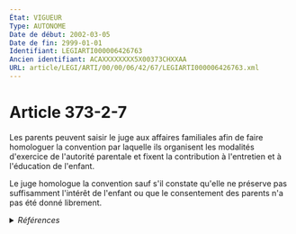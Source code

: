 ```yaml
---
État: VIGUEUR
Type: AUTONOME
Date de début: 2002-03-05
Date de fin: 2999-01-01
Identifiant: LEGIARTI000006426763
Ancien identifiant: ACAXXXXXXXX5X00373CHXXAA
URL: article/LEGI/ARTI/00/00/06/42/67/LEGIARTI000006426763.xml
---
```


<h1>Article 373-2-7</h1>

Les parents peuvent saisir le juge aux affaires familiales afin de faire
homologuer la convention par laquelle ils organisent les modalités d'exercice de
l'autorité parentale et fixent la contribution à l'entretien et à l'éducation de
l'enfant.<br />

Le juge homologue la convention sauf s'il constate qu'elle ne préserve pas
suffisamment l'intérêt de l'enfant ou que le consentement des parents n'a pas
été donné librement.


<details>
  <summary><em>Références</em></summary>

  <h2>Articles faisant référence à l'article</h2>
  
  <ul>
    <li>
      <a href="https://legal.tricoteuses.fr//redirection/LEGIARTI000022469777?vers=git&vers=legifrance">Code civil - article 373-2-9 AUTONOME MODIFIE, en vigueur du 2010-07-11 au 2016-03-16</a> CITATION source
    </li>
    <li>
      <a href="https://legal.tricoteuses.fr//redirection/LEGIARTI000033713802?vers=git&vers=legifrance">Code de la sécurité sociale - article L582-2 AUTONOME MODIFIE, en vigueur du 2018-04-01 au 2019-12-28</a> CITATION source
    </li>
    <li>
      <a href="https://legal.tricoteuses.fr//redirection/LEGIARTI000044629425?vers=git&vers=legifrance">Code de la sécurité sociale - article L582-2 AUTONOME VIGUEUR, en vigueur depuis le 2021-12-25</a> CITATION source
    </li>
    <li>
      <a href="https://legal.tricoteuses.fr//redirection/LEGIARTI000032207454?vers=git&vers=legifrance">Code civil - article 373-2-9 AUTONOME VIGUEUR, en vigueur depuis le 2016-03-16</a> CITATION source
    </li>
    <li>
      <a href="https://legal.tricoteuses.fr//redirection/LEGIARTI000006426714?vers=git&vers=legifrance">Code civil - article 373-2-2 AUTONOME MODIFIE, en vigueur du 2002-03-05 au 2014-08-06</a> CITATION source
    </li>
    <li>
      <a href="https://legal.tricoteuses.fr//redirection/LEGIARTI000006426765?vers=git&vers=legifrance">Code civil - article 373-2-9 AUTONOME MODIFIE, en vigueur du 2002-03-05 au 2007-03-06</a> CITATION source
    </li>
    <li>
      <a href="https://legal.tricoteuses.fr//redirection/LEGIARTI000033740281?vers=git&vers=legifrance">Code de procédure civile - article 1143 AUTONOME VIGUEUR, en vigueur depuis le 2016-12-30</a> CITATION source
    </li>
    <li>
      <a href="https://legal.tricoteuses.fr//redirection/LEGIARTI000041398634?vers=git&vers=legifrance">Code de la sécurité sociale - article L582-2 AUTONOME MODIFIE, en vigueur du 2019-12-28 au 2021-12-25</a> CITATION source
    </li>
    <li>
      <a href="https://legal.tricoteuses.fr//redirection/LEGIARTI000024961920?vers=git&vers=legifrance">LOI n° 2011-1862 du 13 décembre 2011 relative à la répartition des contentieux et à l'allègement de certaines procédures juridictionnelles - article 15 AUTONOME VIGUEUR, en vigueur depuis le 2011-12-15</a> CITATION source
    </li>
    <li>
      <a href="https://legal.tricoteuses.fr//redirection/LEGIARTI000037249185?vers=git&vers=legifrance">Arrêté du 25 juin 2018 relatif à l'allocation de soutien familial et du titre exécutoire prévu à l'article L. 582-2 du code de la sécurité sociale - article AUTONOME VIGUEUR, en vigueur depuis le 2018-07-27</a> CITATION source
    </li>
    <li>
      <a href="https://legal.tricoteuses.fr//redirection/LEGIARTI000033731393?vers=git&vers=legifrance">Décret n° 2016-1906 du 28 décembre 2016 relatif à la procédure d'homologation judiciaire des conventions parentales prévue à l'article 373-2-7 du code civil - article 2 ENTIEREMENT_MODIF</a> CITATION source
    </li>
    <li>
      <a href="https://legal.tricoteuses.fr//redirection/LEGIARTI000048149043?vers=git&vers=legifrance">Code de procédure civile - article 1189-1 AUTONOME VIGUEUR, en vigueur depuis le 2023-10-05</a> CITATION source
    </li>
    <li>
      <a href="https://legal.tricoteuses.fr//redirection/LEGIARTI000006284696?vers=git&vers=legifrance">LOI n° 2002-305 du 4 mars 2002 relative à l'autorité parentale - article 5 ENTIEREMENT_MODIF</a> CREATION cible
    </li>
    <li>
      <a href="https://legal.tricoteuses.fr//redirection/LEGIARTI000029336876?vers=git&vers=legifrance">Code civil - article 373-2-2 AUTONOME MODIFIE, en vigueur du 2014-08-06 au 2016-12-25</a> CITATION source
    </li>
    <li>
      <a href="https://legal.tricoteuses.fr//redirection/LEGIARTI000048148811?vers=git&vers=legifrance">Décret n° 2023-914 du 2 octobre 2023 portant diverses dispositions en matière d'assistance éducative - article 2 ENTIEREMENT_MODIF</a> CITATION source
    </li>
    <li>
      <a href="https://legal.tricoteuses.fr//redirection/LEGIARTI000033713764?vers=git&vers=legifrance">Code civil - article 373-2-2 AUTONOME MODIFIE, en vigueur du 2016-12-25 au 2019-12-28</a> CITATION source
    </li>
    <li>
      <a href="https://legal.tricoteuses.fr//redirection/LEGIARTI000006426766?vers=git&vers=legifrance">Code civil - article 373-2-9 AUTONOME MODIFIE, en vigueur du 2007-03-06 au 2010-07-11</a> CITATION source
    </li>
  </ul>
  
  <h2>Références faites par l'article</h2>
  
  <ul>
    <li>
      2002-03-04 CREATION source <a href="https://legal.tricoteuses.fr//redirection/LEGIARTI000006284696?vers=git&vers=legifrance">LOI n° 2002-305 du 4 mars 2002 relative à l'autorité parentale - article 5 ENTIEREMENT_MODIF</a>
    </li>
    <li>
      2011-12-13 CITATION cible <a href="https://legal.tricoteuses.fr//redirection/LEGIARTI000024961920?vers=git&vers=legifrance">LOI n° 2011-1862 du 13 décembre 2011 relative à la répartition des contentieux et à l'allègement de certaines procédures juridictionnelles - article 15 AUTONOME VIGUEUR, en vigueur depuis le 2011-12-15</a>
    </li>
    <li>
      2016-12-28 CITATION cible <a href="https://legal.tricoteuses.fr//redirection/LEGIARTI000033731393?vers=git&vers=legifrance">Décret n° 2016-1906 du 28 décembre 2016 relatif à la procédure d'homologation judiciaire des conventions parentales prévue à l'article 373-2-7 du code civil - article 2 ENTIEREMENT_MODIF</a>
    </li>
    <li>
      2018-06-25 CITATION cible <a href="https://legal.tricoteuses.fr//redirection/LEGIARTI000037249185?vers=git&vers=legifrance">Arrêté du 25 juin 2018 relatif à l'allocation de soutien familial et du titre exécutoire prévu à l'article L. 582-2 du code de la sécurité sociale - article AUTONOME VIGUEUR, en vigueur depuis le 2018-07-27</a>
    </li>
    <li>
      2023-10-02 CITATION cible <a href="https://legal.tricoteuses.fr//redirection/LEGIARTI000048148811?vers=git&vers=legifrance">Décret n° 2023-914 du 2 octobre 2023 portant diverses dispositions en matière d'assistance éducative - article 2 ENTIEREMENT_MODIF</a>
    </li>
    <li>
      2999-01-01 CITATION cible <a href="https://legal.tricoteuses.fr//redirection/LEGIARTI000033713764?vers=git&vers=legifrance">Code civil - article 373-2-2 AUTONOME MODIFIE, en vigueur du 2016-12-25 au 2019-12-28</a>
    </li>
    <li>
      2999-01-01 CITATION cible <a href="https://legal.tricoteuses.fr//redirection/LEGIARTI000032207454?vers=git&vers=legifrance">Code civil - article 373-2-9 AUTONOME VIGUEUR, en vigueur depuis le 2016-03-16</a>
    </li>
    <li>
      2999-01-01 CITATION cible <a href="https://legal.tricoteuses.fr//redirection/LEGIARTI000044629425?vers=git&vers=legifrance">Code de la sécurité sociale - article L582-2 AUTONOME VIGUEUR, en vigueur depuis le 2021-12-25</a>
    </li>
    <li>
      2999-01-01 CITATION cible <a href="https://legal.tricoteuses.fr//redirection/LEGIARTI000033740281?vers=git&vers=legifrance">Code de procédure civile - article 1143 AUTONOME VIGUEUR, en vigueur depuis le 2016-12-30</a>
    </li>
    <li>
      2999-01-01 CITATION cible <a href="https://legal.tricoteuses.fr//redirection/LEGIARTI000048149043?vers=git&vers=legifrance">Code de procédure civile - article 1189-1 AUTONOME VIGUEUR, en vigueur depuis le 2023-10-05</a>
    </li>
    <li>
      CODIFICATION source Loi 1803-03-14
    </li>
  </ul>
</details>

